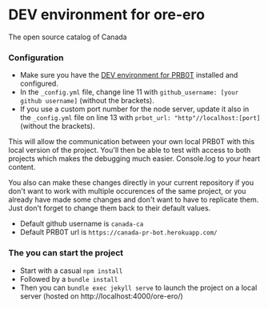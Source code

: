 # DEV environment for ore-ero
The open source catalog of Canada

### Configuration
 - Make sure you have the [DEV environment for PRB0T](https://github.com/fredericlestage-vdm/PRB0t) installed and configured.
 - In the `_config.yml` file, change line 11 with `github_username: [your github username]` (without the brackets).
 - If you use a custom port number for the node server, update it also in the `_config.yml` file on line 13 with `prbot_url: "http"//localhost:[port]` (without the brackets).

This will allow the communication between your own local PRB0T with this local version of the project. You'll then be able to test with access to both projects which makes the debugging much easier. Console.log to your heart content.

You also can make these changes directly in your current repository if you don't want to work with multiple occurences of the same project, or you already have made some changes and don't want to have to replicate them. Just don't forget to change them back to their default values.
 - Default github username is `canada-ca`
 - Default PRB0T url is `https://canada-pr-bot.herokuapp.com/`

### The you can start the project
 - Start with a casual `npm install`
 - Followed by a `bundle install`
 - Then you can `bundle exec jekyll serve` to launch the project on a local server (hosted on http://localhost:4000/ore-ero/)
